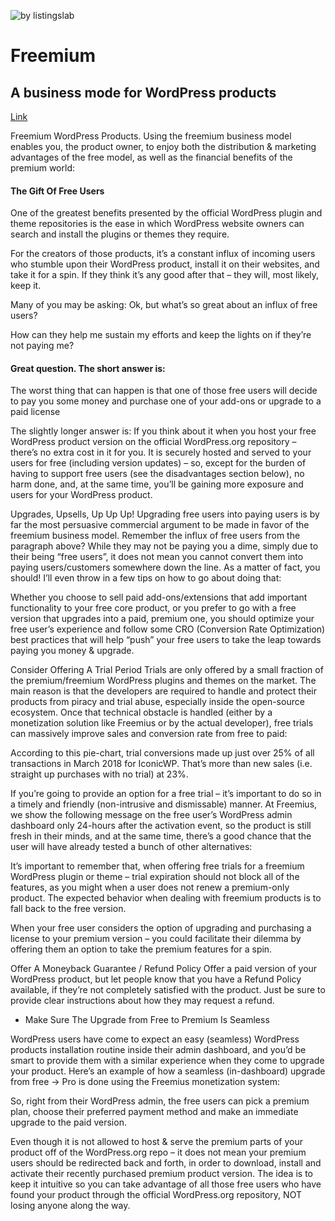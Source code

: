 ![by listingslab](https://listingslab.com/public/png/byListingslab.png)

# Freemium

## A business mode for WordPress products

[Link](https://)

Freemium WordPress Products. Using the freemium business model enables you, the product owner, to enjoy both the distribution & marketing advantages of the free model, as well as the financial benefits of the premium world:

#### The Gift Of Free Users

One of the greatest benefits presented by the official WordPress plugin and theme repositories is the ease in which WordPress website owners can search and install the plugins or themes they require.

For the creators of those products, it’s a constant influx of incoming users who stumble upon their WordPress product, install it on their websites, and take it for a spin. If they think it’s any good after that – they will, most likely, keep it.

Many of you may be asking: Ok, but what’s so great about an influx of free users? 

How can they help me sustain my efforts and keep the lights on if they’re not paying me?

#### Great question. The short answer is: 

The worst thing that can happen is that one of those free users will decide to pay you some money and purchase one of your add-ons or upgrade to a paid license 

The slightly longer answer is: If you think about it when you host your free WordPress product version on the official WordPress.org repository – there’s no extra cost in it for you. It is securely hosted and served to your users for free (including version updates) – so, except for the burden of having to support free users (see the disadvantages section below), no harm done, and, at the same time, you’ll be gaining more exposure and users for your WordPress product.

Upgrades, Upsells, Up Up Up!
Upgrading free users into paying users is by far the most persuasive commercial argument to be made in favor of the freemium business model. Remember the influx of free users from the paragraph above? While they may not be paying you a dime, simply due to their being “free users”, it does not mean you cannot convert them into paying users/customers somewhere down the line. As a matter of fact, you should! I’ll even throw in a few tips on how to go about doing that:

Whether you choose to sell paid add-ons/extensions that add important functionality to your free core product, or you prefer to go with a free version that upgrades into a paid, premium one, you should optimize your free user’s experience and follow some CRO (Conversion Rate Optimization) best practices that will help “push” your free users to take the leap towards paying you money & upgrade.

Consider Offering A Trial Period
Trials are only offered by a small fraction of the premium/freemium WordPress plugins and themes on the market. The main reason is that the developers are required to handle and protect their products from piracy and trial abuse, especially inside the open-source ecosystem. Once that technical obstacle is handled (either by a monetization solution like Freemius or by the actual developer), free trials can massively improve sales and conversion rate from free to paid:

According to this pie-chart, trial conversions made up just over 25% of all transactions in March 2018 for IconicWP. That’s more than new sales (i.e. straight up purchases with no trial) at 23%.

If you’re going to provide an option for a free trial – it’s important to do so in a timely and friendly (non-intrusive and dismissable) manner. At Freemius, we show the following message on the free user’s WordPress admin dashboard only 24-hours after the activation event, so the product is still fresh in their minds, and at the same time, there’s a good chance that the user will have already tested a bunch of other alternatives:

It’s important to remember that, when offering free trials for a freemium WordPress plugin or theme –  trial expiration should not block all of the features, as you might when a user does not renew a premium-only product. The expected behavior when dealing with freemium products is to fall back to the free version.

When your free user considers the option of upgrading and purchasing a license to your premium version – you could facilitate their dilemma by offering them an option to take the premium features for a spin.

Offer A Moneyback Guarantee / Refund Policy
Offer a paid version of your WordPress product, but let people know that you have a Refund Policy available, if they’re not completely satisfied with the product. Just be sure to provide clear instructions about how they may request a refund.

- Make Sure The Upgrade from Free to Premium Is Seamless

WordPress users have come to expect an easy (seamless) WordPress products installation routine inside their admin dashboard, and you’d be smart to provide them with a similar experience when they come to upgrade your product. Here’s an example of how a seamless (in-dashboard) upgrade from free → Pro is done using the Freemius monetization system:

So, right from their WordPress admin, the free users can pick a premium plan, choose their preferred payment method and make an immediate upgrade to the paid version.

Even though it is not allowed to host & serve the premium parts of your product off of the WordPress.org repo – it does not mean your premium users should be redirected back and forth, in order to download, install and activate their recently purchased premium product version. The idea is to keep it intuitive so you can take advantage of all those free users who have found your product through the official WordPress.org repository, NOT losing anyone along the way.
				